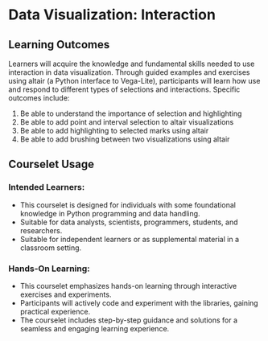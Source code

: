 # Data Visualization: Interaction

## Learning Outcomes

Learners will acquire the knowledge and fundamental skills needed to use interaction in data visualization. Through guided examples and exercises using altair (a Python interface to Vega-Lite), participants will learn how use and respond to different types of selections and interactions. Specific outcomes include:

1. Be able to understand the importance of selection and highlighting
2. Be able to add point and interval selection to altair visualizations
3. Be able to add highlighting to selected marks using altair
4. Be able to add brushing between two visualizations using altair

## Courselet Usage

### Intended Learners:

- This courselet is designed for individuals with some foundational knowledge in Python programming and data handling.
- Suitable for data analysts, scientists, programmers, students, and researchers.
- Suitable for independent learners or as supplemental material in a classroom setting.

### Hands-On Learning:

- This courselet emphasizes hands-on learning through interactive exercises and experiments.
- Participants will actively code and experiment with the libraries, gaining practical experience.
- The courselet includes step-by-step guidance and solutions for a seamless and engaging learning experience.
